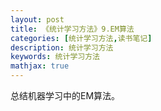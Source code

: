 ```yaml
---
layout: post
title: 《统计学习方法》9.EM算法
categories: [统计学习方法,读书笔记]
description: 统计学习方法
keywords: 统计学习方法
mathjax: true
---
```


总结机器学习中的EM算法。